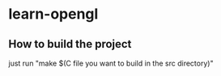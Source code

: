 # learn-opengl

## How to build the project
just run "make $(C file you want to build in the src directory)"
